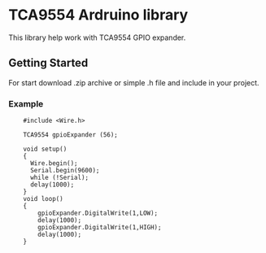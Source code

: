 # TCA9554 Ardruino library
This library help work with TCA9554 GPIO expander.
## Getting Started
For start download .zip archive or simple .h file and include in your project.
### Example
```
    #include <Wire.h>

    TCA9554 gpioExpander (56);
    
    void setup()
    {
      Wire.begin();
      Serial.begin(9600);
      while (!Serial);
      delay(1000);
    }
    void loop()
    {
        gpioExpander.DigitalWrite(1,LOW);
        delay(1000);
        gpioExpander.DigitalWrite(1,HIGH);
        delay(1000);      
    }
```
